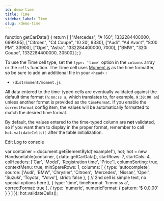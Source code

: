 ```yaml
---
id: demo-time
title: Time
sidebar_label: Time
slug: /demo-time
---
```


function getCarData() { return \[ \["Mercedes", "A 160", 1332284400000, 6999.95\], \["Citroen", "C4 Coupe", '10 30', 8330\], \["Audi", "A4 Avant", "8:00 PM", 33900\], \["Opel", "Astra", 1332284400000, 7000\], \["BMW", "320i Coupe", 1332284400000, 30500\] \]; }

To use the Time cell type, set the `type: 'time'` option in the `columns` array or the `cells` function.
The Time cell uses [Moment.js](https://github.com/moment/moment) as the time formatter, so be sure to add an additional file in your `<head>` :

*   `/dist/moment/moment.js`

All data entered to the time-typed cells are eventually validated against the default time format (`h:mm:ss a`, which translates to, for example, `9:30:00 am`) unless another format is provided as the `timeFormat`.
If you enable the `correctFormat` config item, the values will be automatically formatted to match the desired time format.

By default, the values entered to the time-typed column are **not** validated, so if you want them to display in the proper format, remember to call `hot.validateCells()` after the table initialization.

Edit Log to console

var container = document.getElementById('example1'), hot; hot = new Handsontable(container, { data: getCarData(), startRows: 7, startCols: 4, colHeaders: \['Car', 'Model', 'Registration time', 'Price'\], columnSorting: true, contextMenu: true, minSpareRows: 1, columns: \[ { type: 'autocomplete', source: \['Audi', 'BMW', 'Chrysler', 'Citroen', 'Mercedes', 'Nissan', 'Opel', 'Suzuki', 'Toyota', 'Volvo'\], strict: false }, { // 2nd cell is simple text, no special options here }, { type: 'time', timeFormat: 'h:mm:ss a', correctFormat: true }, { type: 'numeric', numericFormat: { pattern: '$ 0,0.00' } } \] }); hot.validateCells();
